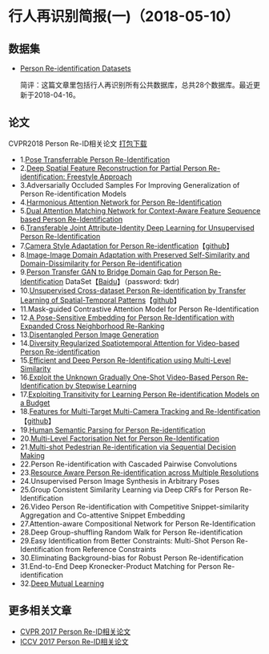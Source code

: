 行人再识别简报(一)（2018-05-10）
=====

数据集
----
* [Person Re-identification Datasets](http://robustsystems.coe.neu.edu/sites/robustsystems.coe.neu.edu/files/systems/projectpages/reiddataset.html)
  
  简评：这篇文章里包括行人再识别所有公共数据库，总共28个数据库。最近更新于2018-04-16。
  
论文
-----
CVPR2018 Person Re-ID相关论文 [打包下载](https://pan.baidu.com/s/1JUdVwbK_K7yngbF-pYb4xQ)
* 1.[Pose Transferrable Person Re-Identification](https://pan.baidu.com/s/1nwFetDZ)
* 2.[Deep Spatial Feature Reconstruction for Partial Person Re-identification: Freestyle Approach](https://arxiv.org/abs/1801.00881)
* 3.Adversarially Occluded Samples For Improving Generalization of Person Re-identification Models
* 4.[Harmonious Attention Network for Person Re-Identification](https://arxiv.org/abs/1802.08122)
* 5.[Dual Attention Matching Network for Context-Aware Feature Sequence based Person Re-Identification](https://arxiv.org/abs/1803.09937)
* 6.[Transferable Joint Attribute-Identity Deep Learning for Unsupervised Person Re-Identification](https://arxiv.org/abs/1803.09786)
* 7.[Camera Style Adaptation for Person Re-identfication](https://arxiv.org/abs/1711.10295v1)【[github](https://github.com/zhunzhong07/CamStyle)】
* 8.[Image-Image Domain Adaptation with Preserved Self-Similarity and Domain-Dissimilarity for Person Re-identification](https://arxiv.org/abs/1711.07027)
* 9.[Person Transfer GAN to Bridge Domain Gap for Person Re-Identification](https://arxiv.org/abs/1711.08565)
    DataSet【[Baidu](https://pan.baidu.com/share/init?surl=tNZdIpT_054ST8syYW1gzw)】（password: tkdr)
* 10.[Unsupervised Cross-dataset Person Re-identification by Transfer Learning of Spatial-Temporal Patterns](https://arxiv.org/abs/1803.07293)【[github](https://github.com/ahangchen/TFusion)】
* 11.Mask-guided Contrastive Attention Model for Person Re-Identification
* 12.[A Pose-Sensitive Embedding for Person Re-Identification with Expanded Cross Neighborhood Re-Ranking](https://arxiv.org/abs/1711.10378)
* 13.[Disentangled Person Image Generation](https://arxiv.org/abs/1712.02621)
* 14.[Diversity Regularized Spatiotemporal Attention for Video-based Person Re-identification](https://arxiv.org/abs/1803.09882)
* 15.[Efficient and Deep Person Re-Identification using Multi-Level Similarity](https://arxiv.org/abs/1803.11353)
* 16.[Exploit the Unknown Gradually One-Shot Video-Based Person Re-Identification by Stepwise Learning](http://xuanyidong.com/publication/cvpr-2018-reid/)
* 17.[Exploiting Transitivity for Learning Person Re-identification Models on a Budget](https://core.ac.uk/display/53854596)
* 18.[Features for Multi-Target Multi-Camera Tracking and Re-Identification](https://arxiv.org/abs/1803.10859)【[github](https://github.com/yoon28/SCT4DukeMTMC)】
* 19.[Human Semantic Parsing for Person Re-identification](https://arxiv.org/abs/1804.00216)
* 20.[Multi-Level Factorisation Net for Person Re-Identification](https://arxiv.org/abs/1803.09132)
* 21.[Multi-shot Pedestrian Re-identification via Sequential Decision Making](https://arxiv.org/abs/1712.07257)
* 22.Person Re-identification with Cascaded Pairwise Convolutions
* 23.[Resource Aware Person Re-identification across Multiple Resolutions](http://home.bharathh.info/pubs/pdfs/WangCVPR2018b.pdf)
* 24.Unsupervised Person Image Synthesis in Arbitrary Poses
* 25.Group Consistent Similarity Learning via Deep CRFs for Person Re-Identification
* 26.Video Person Re-identification with Competitive Snippet-similarity Aggregation and Co-attentive Snippet Embedding
* 27.Attention-aware Compositional Network for Person Re-Identification
* 28.Deep Group-shuffling Random Walk for Person Re-identification
* 29.Easy Identification from Better Constraints: Multi-Shot Person Re-Identification from Reference Constraints
* 30.Eliminating Background-bias for Robust Person Re-identification
* 31.End-to-End Deep Kronecker-Product Matching for Person Re-identification
* 32.[Deep Mutual Learning](https://arxiv.org/abs/1706.00384)
  
 更多相关文章
 -------
 * [CVPR 2017 Person Re-ID相关论文](https://zhuanlan.zhihu.com/p/29053615)
 * [ICCV 2017 Person Re-ID相关论文](https://zhuanlan.zhihu.com/p/29102474)
 
	
 
  

